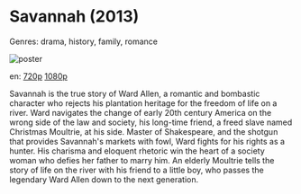 # Savannah (2013)

Genres: drama, history, family, romance

![poster](http://image.tmdb.org/t/p/w500/uzRvPSqWdMGDeUdIk4bn0RPyQhA.jpg)

en:
  [720p](magnet:?xt=urn:btih:074513dcc88d06a2b0bf0a93df6cda00541f4c8e&dn=Savannah+%282013%29+720p+BrRip+x264+-+YIFY&tr=udp%3A%2F%2Ftracker.openbittorrent.com%3A80%2Fannounce&tr=udp%3A%2F%2Fglotorrents.pw%3A6969%2Fannounce&tr=udp%3A%2F%2Ftracker.openbittorrent.com%3A80%2Fannounce&tr=udp%3A%2F%2Ftracker.opentrackr.org%3A1337%2Fannounce&tr=udp%3A%2F%2Fzer0day.to%3A1337%2Fannounce&tr=udp%3A%2F%2Ftracker.coppersurfer.tk%3A6969%2Fannounce)
  [1080p](magnet:?xt=urn:btih:90B9B9B267534CCAF72091708A10A868F2D7B7F1&tr=udp://glotorrents.pw:6969/announce&tr=udp://tracker.opentrackr.org:1337/announce&tr=udp://torrent.gresille.org:80/announce&tr=udp://tracker.openbittorrent.com:80&tr=udp://tracker.coppersurfer.tk:6969&tr=udp://tracker.leechers-paradise.org:6969&tr=udp://p4p.arenabg.ch:1337&tr=udp://tracker.internetwarriors.net:1337)
  


Savannah is the true story of Ward Allen, a romantic and bombastic character who rejects his plantation heritage for the freedom of life on a river. Ward navigates the change of early 20th century America on the wrong side of the law and society, his long-time friend, a freed slave named Christmas Moultrie, at his side. Master of Shakespeare, and the shotgun that provides Savannah's markets with fowl, Ward fights for his rights as a hunter. His charisma and eloquent rhetoric win the heart of a society woman who defies her father to marry him. An elderly Moultrie tells the story of life on the river with his friend to a little boy, who passes the legendary Ward Allen down to the next generation.